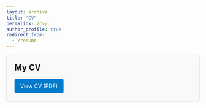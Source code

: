 ```yaml
---
layout: archive
title: "CV"
permalink: /cv/
author_profile: true
redirect_from:
  - /resume
---
```

<div style="border: 1px solid #ddd; border-radius: 8px; padding: 20px; background-color: #f9f9f9; box-shadow: 0 2px 4px rgba(0,0,0,0.1);">
  <h2 style="margin-top: 0;">My CV</h2>
  <a href="https://ambicagovind.github.io/files/cv.pdf" target="_blank" style="display: inline-block; background-color: #007acc; color: white; padding: 10px 15px; border-radius: 4px; text-decoration: none;">
    <i class="fas fa-file-pdf"></i> View CV (PDF)
  </a>
</div>


